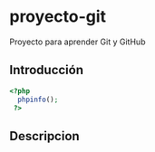 # proyecto-git
Proyecto para aprender Git y GitHub
## Introducción

```php
<?php 
  phpinfo(); 
 ?>
```

## Descripcion
